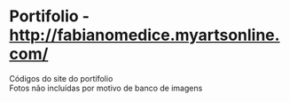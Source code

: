 # Portifolio - http://fabianomedice.myartsonline.com/
Códigos do site do portífolio <br>
Fotos não incluídas por motivo de banco de imagens
